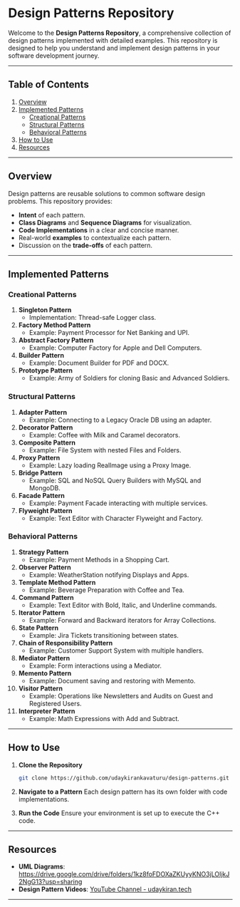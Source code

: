 # Design Patterns Repository

Welcome to the **Design Patterns Repository**, a comprehensive collection of design patterns implemented with detailed examples. This repository is designed to help you understand and implement design patterns in your software development journey.

---

## Table of Contents

1. [Overview](#overview)
2. [Implemented Patterns](#implemented-patterns)
   - [Creational Patterns](#creational-patterns)
   - [Structural Patterns](#structural-patterns)
   - [Behavioral Patterns](#behavioral-patterns)
3. [How to Use](#how-to-use)
4. [Resources](#resources)

---

## Overview

Design patterns are reusable solutions to common software design problems. This repository provides:

- **Intent** of each pattern.
- **Class Diagrams** and **Sequence Diagrams** for visualization.
- **Code Implementations** in a clear and concise manner.
- Real-world **examples** to contextualize each pattern.
- Discussion on the **trade-offs** of each pattern.

---

## Implemented Patterns

### Creational Patterns

1. **Singleton Pattern**
   - Implementation: Thread-safe Logger class.
2. **Factory Method Pattern**
   - Example: Payment Processor for Net Banking and UPI.
3. **Abstract Factory Pattern**
   - Example: Computer Factory for Apple and Dell Computers.
4. **Builder Pattern**
   - Example: Document Builder for PDF and DOCX.
5. **Prototype Pattern**
   - Example: Army of Soldiers for cloning Basic and Advanced Soldiers.

### Structural Patterns

1. **Adapter Pattern**
   - Example: Connecting to a Legacy Oracle DB using an adapter.
2. **Decorator Pattern**
   - Example: Coffee with Milk and Caramel decorators.
3. **Composite Pattern**
   - Example: File System with nested Files and Folders.
4. **Proxy Pattern**
   - Example: Lazy loading RealImage using a Proxy Image.
5. **Bridge Pattern**
   - Example: SQL and NoSQL Query Builders with MySQL and MongoDB.
6. **Facade Pattern**
   - Example: Payment Facade interacting with multiple services.
7. **Flyweight Pattern**
   - Example: Text Editor with Character Flyweight and Factory.

### Behavioral Patterns

1. **Strategy Pattern**
   - Example: Payment Methods in a Shopping Cart.
2. **Observer Pattern**
   - Example: WeatherStation notifying Displays and Apps.
3. **Template Method Pattern**
   - Example: Beverage Preparation with Coffee and Tea.
4. **Command Pattern**
   - Example: Text Editor with Bold, Italic, and Underline commands.
5. **Iterator Pattern**
   - Example: Forward and Backward iterators for Array Collections.
6. **State Pattern**
   - Example: Jira Tickets transitioning between states.
7. **Chain of Responsibility Pattern**
   - Example: Customer Support System with multiple handlers.
8. **Mediator Pattern**
   - Example: Form interactions using a Mediator.
9. **Memento Pattern**
   - Example: Document saving and restoring with Memento.
10. **Visitor Pattern**
    - Example: Operations like Newsletters and Audits on Guest and Registered Users.
11. **Interpreter Pattern**
    - Example: Math Expressions with Add and Subtract.

---

## How to Use

1. **Clone the Repository**

   ```bash
   git clone https://github.com/udaykirankavaturu/design-patterns.git
   ```

2. **Navigate to a Pattern**
   Each design pattern has its own folder with code implementations.

3. **Run the Code**
   Ensure your environment is set up to execute the C++ code.

---

## Resources

- **UML Diagrams**: https://drive.google.com/drive/folders/1kz8foFDOXaZKUyyKNO3jLOIjkJ2NgG13?usp=sharing
- **Design Pattern Videos**: [YouTube Channel - udaykiran.tech](https://www.youtube.com/@udaykirantech)

---
